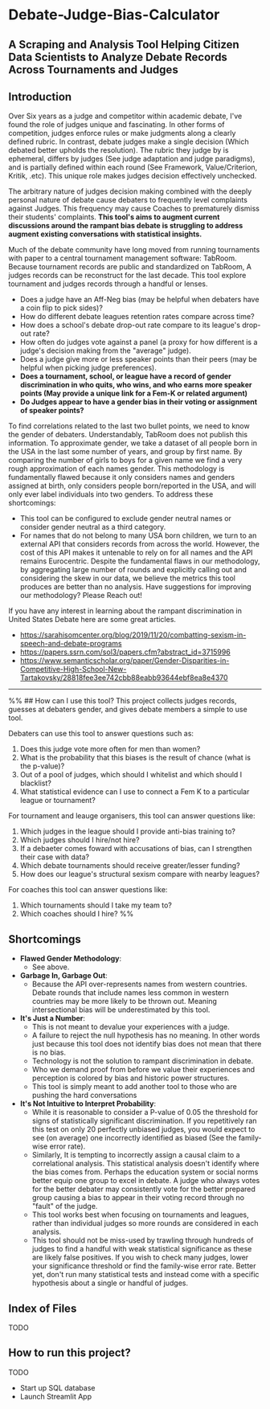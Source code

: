 # Debate-Judge-Bias-Calculator
## A Scraping and Analysis Tool Helping Citizen Data Scientists to Analyze Debate Records Across Tournaments and Judges

## Introduction

Over Six years as a judge and competitor within academic debate, I've found the role of judges unique and fascinating. In other forms of competition, judges enforce rules or make judgments along a clearly defined rubric. In contrast, debate judges make a single decision (Which debated better upholds the resolution). The rubric they judge by is ephemeral, differs by judges (See judge adaptation and judge paradigms), and is partially defined within each round (See Framework, Value/Criterion, Kritik, .etc).  This unique role makes judges decision effectively unchecked.

The arbitrary nature of judges decision making combined with the deeply personal nature of debate cause debaters to frequently level complaints against Judges. This frequency may cause Coaches to prematurely dismiss their students' complaints. **This tool's aims to augment current discussions around the rampant bias debate is struggling to address augment existing conversations with statistical insights.**

Much of the debate community have long moved from running tournaments with paper to a central tournament management software: TabRoom. Because tournament records are public and standardized on TabRoom, A judges records can be reconstruct for the last decade. This tool explore tournament and judges records through a handful or lenses. 
- Does a judge have an Aff-Neg bias (may be helpful when debaters have a coin flip to pick sides)?
- How do different debate leagues retention rates compare across time?
- How does a school's debate drop-out rate compare to its league's drop-out rate?
- How often do judges vote against a panel (a proxy for how different is a judge's decision making from the "average" judge).
- Does a judge give more or less speaker points than their peers (may be helpful when picking judge preferences).
- **Does a tournament, school, or league have a record of gender discrimination in who quits, who wins, and who earns more speaker points (May provide a unique link for a Fem-K or related argument)**  
- **Do Judges appear to have a gender bias in their voting or assignment of speaker points?**

To find correlations related to the last two bullet points, we need to know the gender of debaters. Understandably, TabRoom does not publish this information. To approximate gender, we take a dataset of all people born in the USA in the last some number of years, and group by first name. By comparing the number of girls to boys for a given name we find a very rough approximation of each names gender. This methodology is fundamentally flawed because it only considers names and genders assigned at birth, only considers people born/reported in the USA, and will only ever label individuals into two genders. To address these shortcomings:
- This tool can be configured to exclude gender neutral names or consider gender neutral as a third category. 
- For names that do not belong to many USA born children, we turn to an external API that considers records from across the world. However, the cost of this API makes it untenable to rely on for all names and the API remains Eurocentric. 
Despite the fundamental flaws in our methodology, by aggregating large number of rounds and explicitly calling out and considering the skew in our data, we believe the metrics this tool produces are better than no analysis. Have suggestions for improving our methodology? Please Reach out!


If you have any interest in learning about the rampant discrimination in United States Debate here are some great articles.
- https://sarahisomcenter.org/blog/2019/11/20/combatting-sexism-in-speech-and-debate-programs
- https://papers.ssrn.com/sol3/papers.cfm?abstract_id=3715996
- https://www.semanticscholar.org/paper/Gender-Disparities-in-Competitive-High-School-New-Tartakovsky/28818fee3ee742cbb88eabb93644ebf8ea8e4370

---
%% ## How can I use this tool?
This project collects judges records, guesses at debaters gender, and gives debate members a simple to use tool.

Debaters can use this tool to answer questions such as:
1. Does this judge vote more often for men than women?
2. What is the probability that this biases is the result of chance (what is the p-value)?
3. Out of a pool of judges, which should I whitelist and which should I blacklist?
4. What statistical evidence can I use to connect a Fem K to a particular league or tournament?

For tournament and leauge organisers, this tool can answer questions like:
1. Which judges in the league should I provide anti-bias training to?
2. Which judges should I hire/not hire?
3. If a debaeter comes foward with accusations of bias, can I strengthen their case with data?
4. Which debate tournaments should receive greater/lesser funding?
5. How does our league's structural sexism compare with nearby leagues?

For coaches this tool can answer questions like:
1. Which tournaments should I take my team to?
2. Which coaches should I hire? %%

## Shortcomings

- **Flawed Gender Methodology**: 
	- See above.
- **Garbage In, Garbage Out**: 
	- Because the API over-represents names from western countries. Debate rounds that include names less common in western countries may be more likely to be thrown out. Meaning intersectional bias will be underestimated by this tool.
- **It's Just a Number**: 
	- This is not meant to devalue your experiences with a judge. 
	- A failure to reject the null hypothesis has no meaning. In other words just because this tool does not identify bias does not mean that there is no bias. 
	- Technology is not the solution to rampant discrimination in debate. 
	- Who we demand proof from before we value their experiences and perception is colored by bias and historic power structures. 
	- This tool is simply meant to add another tool to those who are pushing the hard conversations
- **It's Not Intuitive to Interpret Probability**: 
	- While it is reasonable to consider a P-value of 0.05 the threshold for signs of statistically significant discrimination. If you repetitively ran this test on only 20 perfectly unbiased judges, you would expect to see (on average) one incorrectly identified as biased (See the family-wise error rate). 
	- Similarly, It is tempting to incorrectly assign a causal claim to a correlational analysis. This statistical analysis doesn't identify where the bias comes from. Perhaps the education system or social norms better equip one group to excel in debate. A judge who always votes for the better debater may consistently vote for the better prepared group causing a bias to appear in their voting record through no "fault" of the judge.
	- This tool works best when focusing on tournaments and leagues, rather than individual judges so more rounds are considered in each analysis. 
	- This tool should not be miss-used by trawling through hundreds of judges to find a handful with weak statistical significance as these are likely false positives. If you wish to check many judges, lower your significance threshold or find the family-wise error rate. Better yet, don't run many statistical tests and instead come with a specific hypothesis about a single or handful of judges.

## Index of Files

TODO

## How to run this project?

TODO
- Start up SQL database
- Launch Streamlit App
